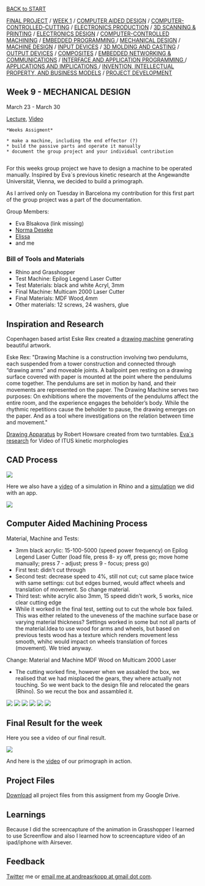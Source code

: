 [BACK to START](../)

[FINAL PROJECT](../final) / [WEEK 1](../week1) / [COMPUTER AIDED DESIGN](../week2) / [COMPUTER-CONTROLLED-CUTTING](../week3) / [ELECTRONICS PRODUCTION](../week4) / [3D SCANNING & PRINTING](../week5) / [ELECTRONICS DESIGN](../week6)  / [COMPUTER-CONTROLLED MACHINING](../week7) / [EMBEDDED PROGRAMMING ](../week8) / [MECHANICAL DESIGN](../week9) / [MACHINE DESIGN](../week10) / [INPUT DEVICES](../week11) / [3D MOLDING AND CASTING](../week12) / [OUTPUT DEVICES](../week13) / [COMPOSITES](../week14) / [EMBEDDED NETWORKING & COMMUNICATIONS](../week15) / [INTERFACE AND APPLICATION PROGRAMMING ](../week16) / [APPLICATIONS AND IMPLICATIONS ](../week17) / [INVENTION, INTELLECTUAL PROPERTY, AND BUSINESS MODELS](../week18) / [PROJECT DEVELOPMENT ](../week19)  


## Week 9 - MECHANICAL DESIGN 

March 23 - March 30

[Lecture](http://academy.cba.mit.edu/classes/mechanical_design/index.html), [Video](http://archive.fabacademy.org/archives/2016/master/videos/04-06/index.html)


~~~
*Weeks Assigment*

* make a machine, including the end effector (?)
* build the passive parts and operate it manually
* document the group project and your individual contribution


~~~

For this weeks group project we have to design a machine to be operated manually. Inspired by Eva´s previous kinetic research at the Angewandte Universität, Vienna, we decided to build a primograph.

As I arrived only on Tuesday in Barcelona my contribution for this first part of the group project was a part of the documentation. 

Group Members:

  * Eva Blsakova (link missing)
  * [Norma Deseke](http://archive.fabacademy.org/archives/2016/fablabbcn2016/students/284/)
  * [Elissa](http://archive.fabacademy.org/archives/2016/fablabbcn2016/students/79/)
  * and me
	
	


### Bill of Tools and Materials

 * Rhino and Grasshopper
 * Test Machine: Epilog Legend Laser Cutter
 * Test Materials: black and white Acryl, 3mm
 * Final Machine: Multicam 2000 Laser Cutter
 * Final Materials: MDF Wood,4mm 
 * Other materials: 12 screws, 24 washers, glue


 
## Inspiration and Research  
        
Copenhagen based artist Eske Rex created a [drawing machine](http://www.eskerex.com/?p=464) generating beautiful artwork.
      
Eske Rex: "Drawing Machine is a construction involving two pendulums, each suspended from a tower construction and connected through “drawing arms” and moveable joints. A ballpoint pen resting on a drawing surface covered with paper is mounted at the point where the pendulums come together. The pendulums are set in motion by hand, and their movements are represented on the paper. The Drawing Machine serves two purposes: On exhibitions where the movements of the pendulums affect the entire room, and the experience engages the beholder’s body. While the rhythmic repetitions cause the beholder to pause, the drawing emerges on the paper. And as a tool where investigations on the relation between time and movement."

[Drawing Apparatus](http://thecreatorsproject.vice.com/blog/two-turntables-are-a-drawing-machine) by Robert Howsare created from two turntables. [Eva´s research](http://www.martinohutz.de/ITUS-Kinetic-Research) for Video of ITUS kinetic morphologies 


## CAD Process

![](./files/capture1.jpg)

Here we also have a [video](![](./images/image3.jpg) ) of a simulation in Rhino and a [simulation](![](./images/image3.jpg) ) we did with an app. 

![](./files/capture2.jpg)  

## Computer Aided Machining Process

Material, Machine and Tests: 

* 3mm black acrylic: 15-100-5000 (speed power frequency) on Epilog Legend Laser Cutter (load file, press 8- xy off, press go; move home manually; press 7 - adjust; press 9 - focus; press go) 
* First test: didn't cut through
* Second test: decrease speed to 4%, still not cut; cut same place twice with same settings: cut but edges burned, would affect wheels and translation of movement. So change material. 
* Third test: white acrylic also 3mm, 15 speed didn't work, 5 works, nice clear cutting edge 
* While it worked in the final test, setting out to cut the whole box failed. This was either related to the uneveness of the machine surface base or varying material thickness? Settings worked in some but not all parts of the material.Idea to use wood for arms and wheels, but based on previous tests wood has a texture which renders movement less smooth, whihc would impact on wheels translation of forces (movement). We tried anyway. 

Change: Material and Machine MDF Wood on Multicam 2000 Laser
* The cutting worked fine, however when we assabled the box, we realised that we had misplaced the gears, they where actually not touching. So we went back to the design file and relocated the gears (Rhino). So we recut the box and assambled it.


![](./images/image1.jpg) 
![](./images/image2.jpg)
![](./images/image6.jpg) 
![](./images/image3.jpg)
![](./images/image4.jpg) 
![](./images/image5.jpg) 

       

## Final Result for the week
        

Here you see a video of our final result.    

![](./files/capture3.jpg)

And here is the [video](https://drive.google.com/file/d/0BwDWM-G4s7v3WVZwNUhtcnlkZFE/view?usp=sharing) of our primograph in action. 


## Project Files

[Download](https://drive.google.com/folderview?id=0B3iYmii-HJ7TRC13dHJmamhkSDA&usp=sharing) all project files from this assigment from my Google Drive.

## Learnings

Because I did the screencapture of the animation in Grasshopper I learned to use Screenflow and also I learned how to screencapture video of an ipad/iphone  with Airsever. 

## Feedback

[Twitter](http://www.twitter.com/andreaskopp) me or [email me at andreasrkopp at gmail dot com](mailto:andreasrkopp@gmail.com).








